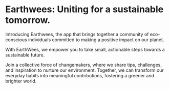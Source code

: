 # Earthwees: Uniting for a sustainable tomorrow.

Introducing Earthwees, the app that brings together a community of eco-conscious individuals committed to making a positive impact on our planet. 

With EarthWees, we empower you to take small, actionable steps towards a sustainable future. 

Join a collective force of changemakers, where we share tips, challenges, and inspiration to nurture our environment. Together, we can transform our everyday habits into meaningful contributions, fostering a greener and brighter world. 

